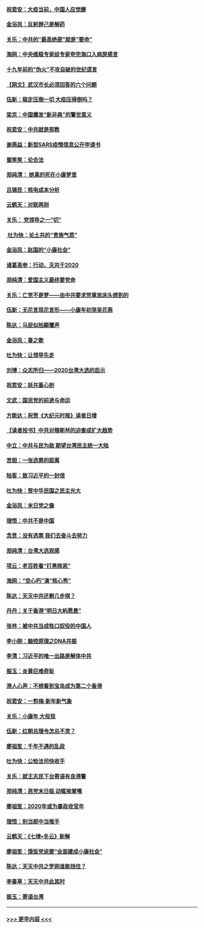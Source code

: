 #### [祝君安：大疫当前，中国人应觉醒](../pages/nsc993/n11821946.md?t=01261822) 
#### [金浴凤：反躬罪己是解药](../pages/nsc993/n11820280.md?t=01261822) 
#### [关乐：中共的“最高绝密”就是“要命”](../pages/nsc993/n11816946.md?t=01261822) 
#### [海网：中央维稳专家组专家夸完海口入病房感言](../pages/nsc993/n11815138.md?t=01261822) 
#### [十九年前的“伪火”不攻自破的世纪谎言](../pages/nsc993/n11813238.md?t=01261822) 
#### [【网文】武汉市长必须回答的六个问题](../pages/nsc993/n11813848.md?t=01261822) 
#### [伍新：稳定压倒一切 大疫压得倒吗？](../pages/nsc993/n11812634.md?t=01261822) 
#### [梁京：中国爆发“新非典”的警世意义](../pages/nsc993/n11812554.md?t=01261822) 
#### [祝君安：中共就是邪教](../pages/nsc993/n11812431.md?t=01261822) 
#### [谢燕益：新型SARS疫情信息公开申请书](../pages/nsc993/n11808840.md?t=01261822) 
#### [蜀笑笑：论合法](../pages/nsc993/n11808064.md?t=01261822) 
#### [郑纯清： 她真的死在小康梦里](../pages/nsc993/n11806623.md?t=01261822) 
#### [吕锡民：核电成本分析](../pages/nsc993/n11806284.md?t=01261822) 
#### [云鹤天：对联两则](../pages/nsc993/n11805957.md?t=01261822) 
#### [关乐： 党领导之一“切”](../pages/nsc993/n11804505.md?t=01261822) 
#### [ 吐为快：论土共的“贵族气质”](../pages/nsc993/n11804490.md?t=01261822) 
#### [金浴凤：赵国的“小康社会”](../pages/nsc993/n11804452.md?t=01261822) 
#### [诸葛高参：行动，灭共于2020](../pages/nsc993/n11804120.md?t=01261822) 
#### [郑纯清：爱国主义最终要党命](../pages/nsc993/n11802197.md?t=01261822) 
#### [关乐：亡党不是梦——由中共要求党章放床头想到的](../pages/nsc993/n11802156.md?t=01261822) 
#### [伍新：无花言现花言形——小康年初哭吴花燕](../pages/nsc993/n11800044.md?t=01261822) 
#### [陈达：马屁似拍颠覆声](../pages/nsc993/n11800010.md?t=01261822) 
#### [金浴凤：春之歌](../pages/nsc993/n11797687.md?t=01261822) 
#### [吐为快：让领导先走](../pages/nsc993/n11797512.md?t=01261822) 
#### [刘博：众志所归——2020台湾大选的启示](../pages/nsc993/n11796878.md?t=01261822) 
#### [祝君安：妖共畜心剖](../pages/nsc993/n11794273.md?t=01261822) 
#### [文武：国民党的前途与命运](../pages/nsc993/n11794198.md?t=01261822) 
#### [方能达：祝贺《大纪元时报》读者日增](../pages/nsc993/n11793807.md?t=01261822) 
#### [【读者投书】中共对穆斯林的迫害成扩大趋势](../pages/nsc993/n11791371.md?t=01261822) 
#### [中立：中共与民为敌 期望台湾民主统一大陆](../pages/nsc993/n11790392.md?t=01261822) 
#### [苦胆：一张选票的距离](../pages/nsc993/n11788914.md?t=01261822) 
#### [陆客：致习近平的一封信](../pages/nsc993/n11788867.md?t=01261822) 
#### [吐为快：贺中华民国之民主光大](../pages/nsc993/n11788618.md?t=01261822) 
#### [金浴凤：末日党之像](../pages/nsc993/n11787475.md?t=01261822) 
#### [理悟：中共不是中国](../pages/nsc993/n11787463.md?t=01261822) 
#### [念贲：没有选票  我们去奋斗去努力](../pages/nsc993/n11787398.md?t=01261822) 
#### [郑纯清：台湾大选观感](../pages/nsc993/n11786210.md?t=01261822) 
#### [项云：老百姓看“打黑除恶”](../pages/nsc993/n11785398.md?t=01261822) 
#### [海网：“空心朽”演“核心秀”](../pages/nsc993/n11783874.md?t=01261822) 
#### [陈达：天灭中共还剩几步棋？](../pages/nsc993/n11783719.md?t=01261822) 
#### [丹丹：关于香港“明日大屿愿景”](../pages/nsc993/n11783273.md?t=01261822) 
#### [张林：被中共当成牲口奴役的中国人](../pages/nsc993/n11782397.md?t=01261822) 
#### [李小刚：脑控原理之DNA共振](../pages/nsc993/n11780962.md?t=01261822) 
#### [李清：习近平的唯一出路是解体中共](../pages/nsc993/n11780866.md?t=01261822) 
#### [振玉：炎黄巨难奇耻](../pages/nsc993/n11779632.md?t=01261822) 
#### [港人心声：不想看到宝岛成为第二个香港](../pages/nsc993/n11778817.md?t=01261822) 
#### [祝君安：一剪梅‧新年新气象](../pages/nsc993/n11776340.md?t=01261822) 
#### [关乐：小康年 大役现](../pages/nsc993/n11774213.md?t=01261822) 
#### [伍新：红朝总理令怎总不灵？](../pages/nsc993/n11770813.md?t=01261822) 
#### [廖祖笙：千年不遇的乱政](../pages/nsc993/n11770373.md?t=01261822) 
#### [吐为快：公检法司快收手](../pages/nsc993/n11770359.md?t=01261822) 
#### [关乐：就王志民下台寄语有良港警](../pages/nsc993/n11769903.md?t=01261822) 
#### [郑纯清：恶党末日临 动辄挨掌嘴](../pages/nsc993/n11769356.md?t=01261822) 
#### [廖祖笙：2020年或为暴政收官年](../pages/nsc993/n11768216.md?t=01261822) 
#### [理悟：别当郎中当推手](../pages/nsc993/n11768243.md?t=01261822) 
#### [云鹤天：《七律▪冬云》新解](../pages/nsc993/n11768204.md?t=01261822) 
#### [廖祖笙：饿饭党说要“全面建成小康社会”](../pages/nsc993/n11767482.md?t=01261822) 
#### [陈达：天灭中共之罗网谁能挡住？](../pages/nsc993/n11767465.md?t=01261822) 
#### [李春草：天灭中共此其时](../pages/nsc993/n11767452.md?t=01261822) 
#### [振玉：寄语台湾](../pages/nsc993/n11767432.md?t=01261822) 

----
#### [ >>> 更早内容 <<< ](../indexes/nsc993-earlier.md)
